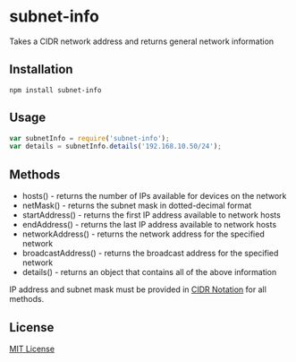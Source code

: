 # subnet-info
Takes a CIDR network address and returns general network information

## Installation
`npm install subnet-info`

## Usage
``` javascript
var subnetInfo = require('subnet-info');
var details = subnetInfo.details('192.168.10.50/24');
```

## Methods

* hosts() - returns the number of IPs available for devices on the network
* netMask() - returns the subnet mask in dotted-decimal format
* startAddress() - returns the first IP address available to network hosts
* endAddress() - returns the last IP address available to network hosts
* networkAddress() - returns the network address for the specified network
* broadcastAddress() - returns the broadcast address for the specified network
* details() - returns an object that contains all of the above information

IP address and subnet mask must be provided in [CIDR Notation](https://en.wikipedia.org/wiki/Classless_Inter-Domain_Routing#CIDR_notation) for all methods.

## License
[MIT License](http://en.wikipedia.org/wiki/MIT_License)
